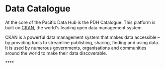 # Data Catalogue

At the core of the Pacific Data Hub is the PDH Catalogue. This platform is built on [CKAN](https://ckan.org), the world's leading open data management system.

CKAN is a powerful data management system that makes data accessible – by providing tools to streamline publishing, sharing, finding and using data. It is used by numerous governments, organisations and communities around the world to make their data discoverable.

\*\*\*\*





